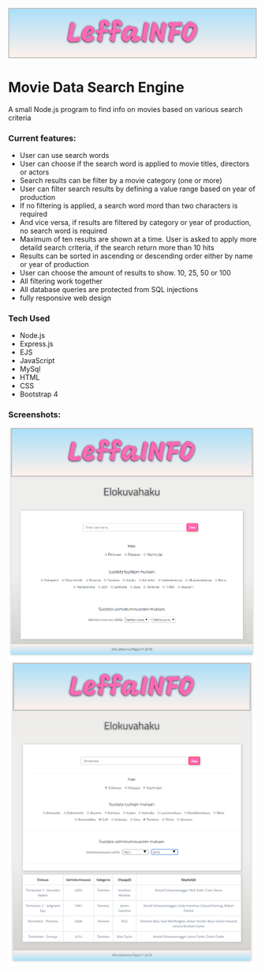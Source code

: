 ![](public/images/screenshot2.png)

# Movie Data Search Engine

A small Node.js program to find info on movies based on various search criteria


### Current features:

* User can use search words
* User can choose if the search word is applied to movie titles, directors or actors
* Search results can be filter by a movie category (one or more)
* User can filter search results by defining a value range based on year of production
* If no filtering is applied, a search word mord than two characters is required
* And vice versa, if results are filtered by category or year of production, no search word is required
* Maximum of ten results are shown at a time. User is asked to apply more detaild search criteria, if the search return more than 10 hits
* Results can be sorted in ascending or descending order either by name or year of production
* User can choose the amount of results to show. 10, 25, 50 or 100
* All filtering work together
* All database queries are protected from SQL injections
* fully responsive web design


### Tech Used

* Node.js
* Express.js
* EJS
* JavaScript
* MySql
* HTML
* CSS
* Bootstrap 4

### Screenshots:

![](public/images/screenshot1.png)
![](public/images/screenshot3.png)
